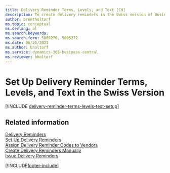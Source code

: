 ```yaml
---
title: Delivery Reminder Terms, Levels, and Text [CH]
description: To create delivery reminders in the Swiss version of Business Central, you must set up delivery reminder terms, levels, and text messages.
author: brentholtorf
ms.topic: conceptual
ms.devlang: al
ms.search.keywords:
ms.search.form: 5005270, 5005272
ms.date: 06/25/2021
ms.author: bholtorf
ms.service: dynamics-365-business-central
ms.reviewer: bholtorf
---
```

# Set Up Delivery Reminder Terms, Levels, and Text in the Swiss Version

[!INCLUDE [delivery-reminder-terms-levels-text-setup](../includes/ATCHDE/delivery-reminder-terms-levels-text-setup.md)]

## Related information

[Delivery Reminders](delivery-reminders.md)  
[Set Up Delivery Reminders](how-to-set-up-delivery-reminders.md)  
[Assign Delivery Reminder Codes to Vendors](how-to-assign-delivery-reminder-codes-to-vendors.md)  
[Create Delivery Reminders Manually](how-to-create-delivery-reminders-manually.md)  
[Issue Delivery Reminders](how-to-issue-delivery-reminders.md)  


[!INCLUDE[footer-include](../../includes/footer-banner.md)]